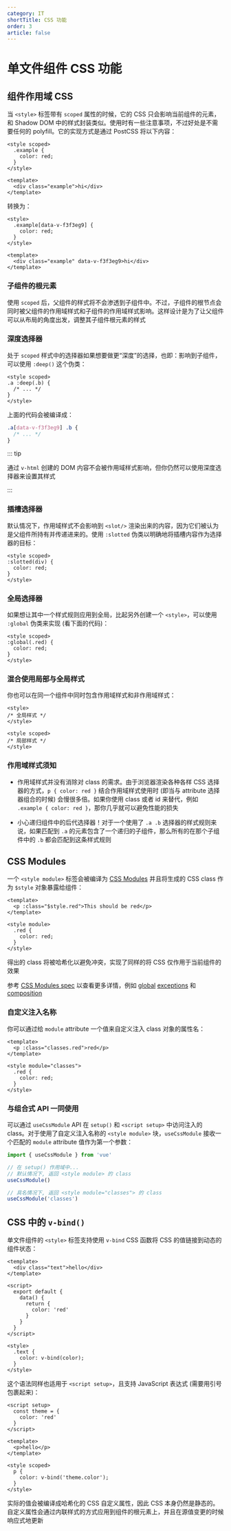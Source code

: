 ```yaml
---
category: IT
shortTitle: CSS 功能
order: 3
article: false
---
```


# 单文件组件 CSS 功能

## 组件作用域 CSS

当 `<style>` 标签带有 `scoped` 属性的时候，它的 CSS 只会影响当前组件的元素，和 Shadow DOM 中的样式封装类似。使用时有一些注意事项，不过好处是不需要任何的 polyfill。它的实现方式是通过 PostCSS 将以下内容：

```vue
<style scoped>
  .example {
    color: red;
  }
</style>

<template>
  <div class="example">hi</div>
</template>
```

转换为：

```vue
<style>
  .example[data-v-f3f3eg9] {
    color: red;
  }
</style>

<template>
  <div class="example" data-v-f3f3eg9>hi</div>
</template>
```

### 子组件的根元素

使用 `scoped` 后，父组件的样式将不会渗透到子组件中。不过，子组件的根节点会同时被父组件的作用域样式和子组件的作用域样式影响。这样设计是为了让父组件可以从布局的角度出发，调整其子组件根元素的样式

### 深度选择器

处于 `scoped` 样式中的选择器如果想要做更“深度”的选择，也即：影响到子组件，可以使用 `:deep()` 这个伪类：

```vue
<style scoped>
.a :deep(.b) {
  /* ... */
}
</style>
```

上面的代码会被编译成：

```css
.a[data-v-f3f3eg9] .b {
  /* ... */
}
```

::: tip

通过 `v-html` 创建的 DOM 内容不会被作用域样式影响，但你仍然可以使用深度选择器来设置其样式

:::

### 插槽选择器

默认情况下，作用域样式不会影响到 `<slot/>` 渲染出来的内容，因为它们被认为是父组件所持有并传递进来的。使用 `:slotted` 伪类以明确地将插槽内容作为选择器的目标：

```vue
<style scoped>
:slotted(div) {
  color: red;
}
</style>
```

### 全局选择器

如果想让其中一个样式规则应用到全局，比起另外创建一个 `<style>`，可以使用 `:global` 伪类来实现 (看下面的代码)：

```vue
<style scoped>
:global(.red) {
  color: red;
}
</style>
```

### 混合使用局部与全局样式

你也可以在同一个组件中同时包含作用域样式和非作用域样式：

```vue
<style>
/* 全局样式 */
</style>

<style scoped>
/* 局部样式 */
</style>
```

### 作用域样式须知

- 作用域样式并没有消除对 class 的需求。由于浏览器渲染各种各样 CSS 选择器的方式，`p { color: red }` 结合作用域样式使用时 (即当与 attribute 选择器组合的时候) 会慢很多倍。如果你使用 class 或者 id 来替代，例如 `.example { color: red }`，那你几乎就可以避免性能的损失

- 小心递归组件中的后代选择器！对于一个使用了 `.a .b` 选择器的样式规则来说，如果匹配到 `.a` 的元素包含了一个递归的子组件，那么所有的在那个子组件中的 `.b` 都会匹配到这条样式规则

## CSS Modules

一个 `<style module>` 标签会被编译为 [CSS Modules](https://github.com/css-modules/css-modules) 并且将生成的 CSS class 作为 `$style` 对象暴露给组件：

```vue
<template>
  <p :class="$style.red">This should be red</p>
</template>

<style module>
  .red {
    color: red;
  }
</style>
```

得出的 class 将被哈希化以避免冲突，实现了同样的将 CSS 仅作用于当前组件的效果

参考 [CSS Modules spec](https://github.com/css-modules/css-modules) 以查看更多详情，例如 [global](https://github.com/css-modules/css-modules#exceptions) [exceptions](https://github.com/css-modules/css-modules#exceptions) 和 [composition](https://github.com/css-modules/css-modules#composition)

### 自定义注入名称

你可以通过给 `module` attribute 一个值来自定义注入 class 对象的属性名：

```vue
<template>
  <p :class="classes.red">red</p>
</template>

<style module="classes">
  .red {
    color: red;
  }
</style>
```

### 与组合式 API 一同使用

可以通过 `useCssModule` API 在 `setup()` 和 `<script setup>` 中访问注入的 class。对于使用了自定义注入名称的 `<style module>` 块，`useCssModule` 接收一个匹配的 `module` attribute 值作为第一个参数：

```js
import { useCssModule } from 'vue'

// 在 setup() 作用域中...
// 默认情况下, 返回 <style module> 的 class
useCssModule()

// 具名情况下, 返回 <style module="classes"> 的 class
useCssModule('classes')
```

## CSS 中的 `v-bind()`

单文件组件的 `<style>` 标签支持使用 `v-bind` CSS 函数将 CSS 的值链接到动态的组件状态：

```vue
<template>
  <div class="text">hello</div>
</template>

<script>
  export default {
    data() {
      return {
        color: 'red'
      }
    }
  }
</script>

<style>
  .text {
    color: v-bind(color);
  }
</style>
```

这个语法同样也适用于 `<script setup>`，且支持 JavaScript 表达式 (需要用引号包裹起来)：

```vue
<script setup>
  const theme = {
    color: 'red'
  }
</script>

<template>
  <p>hello</p>
</template>

<style scoped>
  p {
    color: v-bind('theme.color');
  }
</style>
```

实际的值会被编译成哈希化的 CSS 自定义属性，因此 CSS 本身仍然是静态的。自定义属性会通过内联样式的方式应用到组件的根元素上，并且在源值变更的时候响应式地更新